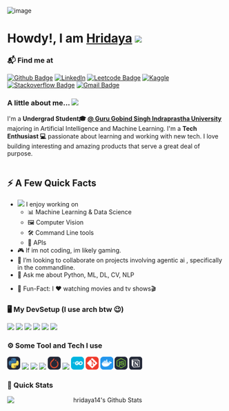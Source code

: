 ![image](https://github.com/user-attachments/assets/9a9636a8-3a74-4404-9d98-998e73c422ca)

<h1>Howdy!, I am <a href="https://github.com/hridaya14">Hridaya</a> <img height="30px" src="https://emojis.slackmojis.com/emojis/images/1531849430/4246/blob-sunglasses.gif?1531849430"></h1>
</h1>

### 📬 Find me at
[![Github Badge](https://img.shields.io/badge/GitHub-181717.svg?style=for-the-badge&logo=GitHub&logoColor=white)](https://github.com/hridaya14/) 
[![LinkedIn](https://img.shields.io/badge/linkedin-%230077B5.svg?style=for-the-badge&logo=linkedin&logoColor=white)](https://www.linkedin.com/in/hridaya-sharma-55513717b/)
[![Leetcode Badge](https://img.shields.io/badge/LeetCode-000000?style=for-the-badge&logo=LeetCode&logoColor=#d16c06)](https://leetcode.com/ridoo14/)
[![Kaggle](https://img.shields.io/badge/Kaggle-20BEFF?style=for-the-badge&logo=Kaggle&logoColor=white)](https://www.kaggle.com/ridoo14)
[![Stackoverflow Badge](https://img.shields.io/badge/Stack%20Overflow-F58025.svg?style=for-the-badge&logo=Stack-Overflow&logoColor=white)](https://stackoverflow.com/users/19877250/hridaya)
[![Gmail Badge](https://img.shields.io/badge/Gmail-EA4335.svg?style=for-the-badge&logo=Gmail&logoColor=white)](mailto:sharma.hridaya14@gmail.com)


### A little about me...  <img src="https://media.giphy.com/media/VgCDAzcKvsR6OM0uWg/giphy.gif" width="50"> 
I'm a **Undergrad Student🎓 [@ Guru Gobind Singh Indraprastha University](http://ipu.ac.in/)** majoring in Artificial Intelligence and Machine Learning. I'm a **Tech Enthusiast 💻** passionate about learning and working with new tech. I love building interesting and amazing products that serve a great deal of purpose. <br/><br/>

## ⚡️ A Few Quick Facts

<!-- 🔭 I’m currently working as a _ at **[@ _](_)** -->
- <img src="https://media.giphy.com/media/WUlplcMpOCEmTGBtBW/giphy.gif" width="30">  I enjoy working on
  - 📊 Machine Learning & Data Science
  - 🖼 Computer Vision
  - 🛠 Command Line tools
  - 🤖 APIs
- 🎮 If im not coding, im likely gaming.
- 👯 I’m looking to collaborate on projects involving agentic ai , specifically in the commandline.
- 💬 Ask me about Python, ML, DL, CV, NLP
<!-- 📙 Check out my [Resume](https://www.linkedin.com/in/hemanthkollipara/) -->
- 🎉 Fun-Fact: I ❤️ watching movies and tv shows🎬

  
### 🖥️ My DevSetup (I use arch btw 😉)
<img src="https://img.shields.io/badge/nVIDIA-%2376B900.svg?style=for-the-badge&logo=nVIDIA&logoColor=white"> <img src ="https://img.shields.io/badge/Arch_Linux-1793D1?style=for-the-badge&logo=arch-linux&logoColor=white"> <img src="https://img.shields.io/badge/Hyprland-58E1FF.svg?style=for-the-badge&logo=Hyprland&logoColor=black"> <img src="https://img.shields.io/badge/NeoVim-%2357A143.svg?&style=for-the-badge&logo=neovim&logoColor=white"> <img src="https://img.shields.io/badge/tmux-1BB91F.svg?style=for-the-badge&logo=tmux&logoColor=white"> <img src="https://img.shields.io/badge/tidal-00FFFF?style=for-the-badge&logo=tidal&logoColor=black"> 

### ⚙️ Some Tool and Tech I use
<code><img height="30" src="https://github.com/tandpfun/skill-icons/raw/main/icons/Python-Dark.svg"></code>
<code><img height="30" src="https://avatars1.githubusercontent.com/u/5009934?s=200&v=4"></code>
<code><img height="30" src="https://avatars0.githubusercontent.com/u/365630?s=88&v=4"></code>
<code><img height="30" src="https://avatars.githubusercontent.com/u/15658638"></code>
<code><img height="30" src="https://github.com/tandpfun/skill-icons/raw/main/icons/PyTorch-Dark.svg"></code>
<code><img height="30" src="https://avatars.githubusercontent.com/u/34455048"></code>
<code><img height="30" src="https://github.com/tandpfun/skill-icons/raw/main/icons/GoLang.svg"></code>
<code><img height="30" src="https://github.com/tandpfun/skill-icons/raw/main/icons/Git.svg"></code>
<code><img height="30" src="https://github.com/tandpfun/skill-icons/raw/main/icons/Docker.svg"></code>
<code><img height="30" src="https://github.com/tandpfun/skill-icons/raw/main/icons/NodeJS-Dark.svg"></code>
<code><img height="30" src="https://github.com/tandpfun/skill-icons/raw/main/icons/Notion-Dark.svg"></code>


### 🚀 Quick Stats
<p align="center">
<img width="450" align="left" src="https://github-readme-stats-defcon27.vercel.app/api?username=hridaya14&show_icons=true&line_height=21&theme=react" alt="hridaya14's Github Stats" />
</p>
